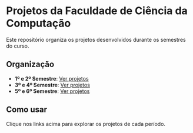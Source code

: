 # Projetos da Faculdade de Ciência da Computação

Este repositório organiza os projetos desenvolvidos durante os semestres do curso.

## Organização
- **1º e 2º Semestre**: [Ver projetos]()
- **3º e 4º Semestre**: [Ver projetos]()
- **5º e 6º Semestre**: [Ver projetos]()

## Como usar
Clique nos links acima para explorar os projetos de cada período.
